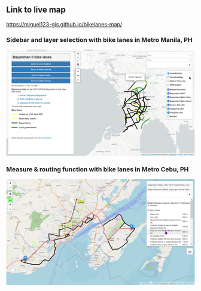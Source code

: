 ## Link to live map
https://miguel123-gis.github.io/bikelanes-map/

### Sidebar and layer selection with bike lanes in Metro Manila, PH
![image](img/pic1.png)

### Measure & routing function with bike lanes in Metro Cebu, PH
![image](img/pic2.png)

